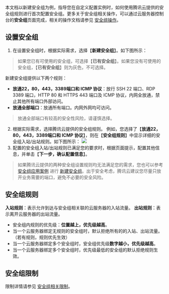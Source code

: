 本文档以新建安全组为例，指导您在自定义配置实例时，如何使用腾讯云提供的安全组规则进行首次配置安全组。更多关于安全组相关操作，可以通过云服务器控制台的**安全组**页面完成，相关的操作文档请参见 [安全组操作](https://intl.cloud.tencent.com/document/product/213/18197)。


## 设置安全组
1. 在设置安全组时，根据实际需求，选择【**新建安全组**】。如下图所示：
> 如果您已有可使用的安全组，可选择【**已有安全组**】。如果您没有可使用的安全组，【**已有安全组**】则为灰色，不可选择。
>

新建安全组提供以下两个规则：
 - **放通22，80，443，3389端口和 ICMP 协议**：放行 SSH 22 端口、RDP 3389 端口，HTTP 80 和 HTTPS 443 端口及 ICMP 协议，内网全放通，禁止其他所有端口外部访问。
 - **放通全部端口**：放通所有端口。内网外网均可访问。
  > 放通全部端口有较高的安全性风险，请谨慎选择。
2. 根据实际需求，选择腾讯云提供的安全组规则。
例如，您选择了【**放通22，80，443，3389端口和 ICMP 协议**】，则在【**安全组规则**】中显示详细的安全组入站/出站规则。如下图所示：
![](https://main.qcloudimg.com/raw/cf60bd8e4e690e199153ad0c844d6dda.png)
3. 配置的安全组入站/出站规则已满足您的要求时，根据页面提示，配置其他信息，并单击【**下一步，确认配置信息**】。
> 如果腾讯云提供的两种安全组设置规则均无法满足您的需求，您也可以参考 [安全组应用案例](https://intl.cloud.tencent.com/document/product/213/32369) 进行 [新建安全组](https://intl.cloud.tencent.com/document/product/213/18197)。出于安全考虑，腾讯云建议您尽量只放开业务需要的端口，避免不必要的安全风险。

## 安全组规则

**入站规则**：表示允许到达与安全组相关联的云服务器的入站流量。
**出站规则**：表示离开云服务器的出站流量。

- 安全组内规则的优先级：**位置越上，优先级越高**。
- 当一个云服务器绑定无规则的安全组时，默认拒绝所有的的入站、出站流量。（若有规则，规则优先生效）
- 当一个云服务器绑定多个安全组时，安全组优先级**数字越小，优先级越高**。
- 当一个云服务器绑定多个安全组时，优先级最低的安全组的默认拒绝规则生效。

## 安全组限制

限制详情请参见 [安全组相关限制](https://intl.cloud.tencent.com/document/product/213/15379)。
